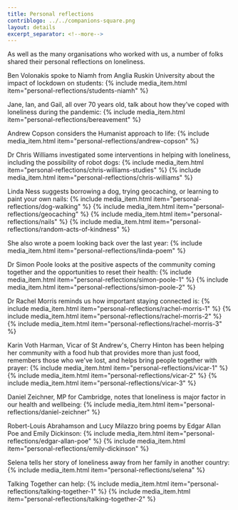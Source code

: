 ```yaml
---
title: Personal reflections
contriblogo: ../../companions-square.png
layout: details
excerpt_separator: <!--more-->
---
```

As well as the many organisations who worked with us, a number of folks shared their personal reflections on loneliness.
<!--more-->

Ben Volonakis spoke to Niamh from Anglia Ruskin University about the impact of lockdown on students:
{% include media_item.html item="personal-reflections/students-niamh" %}

Jane, Ian, and Gail, all over 70 years old, talk about how they’ve coped with loneliness during the pandemic:
{% include media_item.html item="personal-reflections/bereavement" %}

Andrew Copson considers the Humanist approach to life:
{% include media_item.html item="personal-reflections/andrew-copson" %}

Dr Chris Williams investigated some interventions in helping with loneliness, including the possibility of robot dogs:
{% include media_item.html item="personal-reflections/chris-williams-studies" %}
{% include media_item.html item="personal-reflections/chris-williams" %}


Linda Ness suggests borrowing a dog, trying geocaching, or learning to paint your own nails:
{% include media_item.html item="personal-reflections/dog-walking" %}
{% include media_item.html item="personal-reflections/geocaching" %}
{% include media_item.html item="personal-reflections/nails" %}
{% include media_item.html item="personal-reflections/random-acts-of-kindness" %}

She also wrote a poem looking back over the last year:
{% include media_item.html item="personal-reflections/linda-poem" %}

Dr Simon Poole looks at the positive aspects of the community coming together and the opportunities to reset their health:
{% include media_item.html item="personal-reflections/simon-poole-1" %}
{% include media_item.html item="personal-reflections/simon-poole-2" %}

Dr Rachel Morris reminds us how important staying connected is:
{% include media_item.html item="personal-reflections/rachel-morris-1" %}
{% include media_item.html item="personal-reflections/rachel-morris-2" %}
{% include media_item.html item="personal-reflections/rachel-morris-3" %}

Karin Voth Harman, Vicar of St Andrew's, Cherry Hinton has been helping her community with a food hub that provides more than just food, remembers those who we've lost, and helps bring people together with prayer:
{% include media_item.html item="personal-reflections/vicar-1" %}
{% include media_item.html item="personal-reflections/vicar-2" %}
{% include media_item.html item="personal-reflections/vicar-3" %}

Daniel Zeichner, MP for Cambridge, notes that loneliness is major factor in our health and wellbeing:
{% include media_item.html item="personal-reflections/daniel-zeichner" %}

Robert-Louis Abrahamson and Lucy Milazzo bring poems by Edgar Allan Poe and Emily Dickinson:
{% include media_item.html item="personal-reflections/edgar-allan-poe" %}
{% include media_item.html item="personal-reflections/emily-dickinson" %}

Selena tells her story of loneliness away from her family in another country:
{% include media_item.html item="personal-reflections/selena" %}

Talking Together can help:
{% include media_item.html item="personal-reflections/talking-together-1" %}
{% include media_item.html item="personal-reflections/talking-together-2" %}